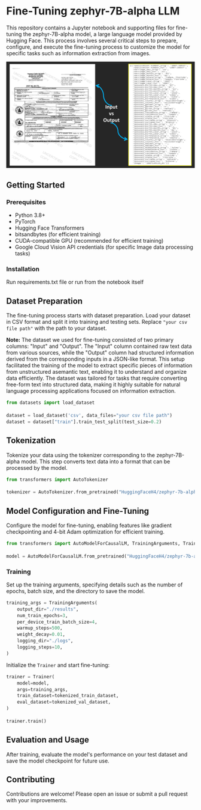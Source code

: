 # Fine-Tuning zephyr-7B-alpha LLM

This repository contains a Jupyter notebook and supporting files for fine-tuning the zephyr-7B-alpha model, a large language model provided by Hugging Face. This process involves several critical steps to prepare, configure, and execute the fine-tuning process to customize the model for specific tasks such as information extraction from images.

![alt text](LLM_IO.jpg)

## Getting Started

### Prerequisites

- Python 3.8+
- PyTorch
- Hugging Face Transformers
- bitsandbytes (for efficient training)
- CUDA-compatible GPU (recommended for efficient training)
- Google Cloud Vision API credentials (for specific Image data processing tasks)

### Installation

Run requirements.txt file or run from the notebook itself

## Dataset Preparation

The fine-tuning process starts with dataset preparation. Load your dataset in CSV format and split it into training and testing sets. Replace `"your csv file path"` with the path to your dataset.

**Note:** The dataset we used for fine-tuning consisted of two primary columns: "Input" and "Output". The "Input" column contained raw text data from various sources, while the "Output" column had structured information derived from the corresponding inputs in a JSON-like format. This setup facilitated the training of the model to extract specific pieces of information from unstructured asemantic text, enabling it to understand and organize data efficiently. The dataset was tailored for tasks that require converting free-form text into structured data, making it highly suitable for natural language processing applications focused on information extraction.

```python
from datasets import load_dataset

dataset = load_dataset('csv', data_files="your csv file path")
dataset = dataset["train"].train_test_split(test_size=0.2)
```

## Tokenization

Tokenize your data using the tokenizer corresponding to the zephyr-7B-alpha model. This step converts text data into a format that can be processed by the model.

```python
from transformers import AutoTokenizer

tokenizer = AutoTokenizer.from_pretrained("HuggingFaceH4/zephyr-7b-alpha", model_max_length=784)
```

## Model Configuration and Fine-Tuning

Configure the model for fine-tuning, enabling features like gradient checkpointing and 4-bit Adam optimization for efficient training.

```python
from transformers import AutoModelForCausalLM, TrainingArguments, Trainer

model = AutoModelForCausalLM.from_pretrained("HuggingFaceH4/zephyr-7b-alpha")
```

### Training

Set up the training arguments, specifying details such as the number of epochs, batch size, and the directory to save the model.

```python
training_args = TrainingArguments(
    output_dir="./results",
    num_train_epochs=3,
    per_device_train_batch_size=4,
    warmup_steps=500,
    weight_decay=0.01,
    logging_dir="./logs",
    logging_steps=10,
)
```

Initialize the `Trainer` and start fine-tuning:

```python
trainer = Trainer(
    model=model,
    args=training_args,
    train_dataset=tokenized_train_dataset,
    eval_dataset=tokenized_val_dataset,
)

trainer.train()
```

## Evaluation and Usage

After training, evaluate the model's performance on your test dataset and save the model checkpoint for future use.

## Contributing

Contributions are welcome! Please open an issue or submit a pull request with your improvements.

